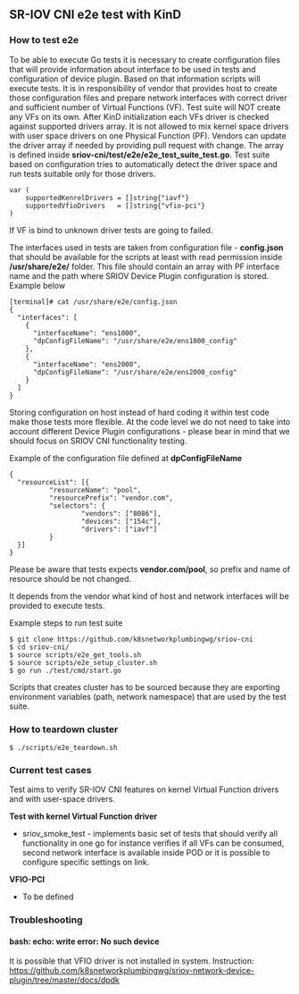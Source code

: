 ## SR-IOV CNI e2e test with KinD

### How to test e2e

To be able to execute Go tests it is necessary to create configuration files that will provide information about interface to be used in tests and configuration of device plugin. Based on that information scripts will execute tests. It is in responsibility of vendor that provides host to create those configuration files and prepare network interfaces with correct driver and sufficient number of Virtual Functions (VF). Test suite will NOT create any VFs on its own. After KinD initialization each VFs driver is checked against supported drivers array. It is not allowed to mix kernel space drivers with user space drivers on one Physical Function (PF). Vendors can update the driver array if needed by providing pull request with change. The array is defined inside **sriov-cni/test/e2e/e2e_test_suite_test.go**. Test suite based on configuration tries to automatically detect the driver space and run tests suitable only for those drivers.

```
var (
	supportedKenrelDrivers = []string{"iavf"}
	supportedVfioDrivers   = []string{"vfio-pci"}
)
```
If VF is bind to unknown driver tests are going to failed.

The interfaces used in tests are taken from configuration file - **config.json** that should be available for the scripts at least with read permission inside **/usr/share/e2e/** folder. This file should contain an array with PF interface name and the path where SRIOV Device Plugin configuration is stored. Example below
```
[terminal]# cat /usr/share/e2e/config.json
{
  "interfaces": [
    {
      "interfaceName": "ens1000",
      "dpConfigFileName": "/usr/share/e2e/ens1000_config"
    },
    {
      "interfaceName": "ens2000",
      "dpConfigFileName": "/usr/share/e2e/ens2000_config"
    }
  ]
}
```
Storing configuration on host instead of hard coding it within test code make those tests more flexible. At the code level we do not need to take into account different Device Plugin configurations - please bear in mind that we should focus on SRIOV CNI functionality testing.

Example of the configuration file defined at **dpConfigFileName**
```
{
  "resourceList": [{
          "resourceName": "pool",
          "resourcePrefix": "vendor.com",
          "selectors": {
                  "vendors": ["8086"],
                  "devices": ["154c"],
                  "drivers": ["iavf"]
          }
  }]
}
```
Please be aware that tests expects **vendor.com/pool**, so prefix and name of resource should be not changed.

It depends from the vendor what kind of host and network interfaces will be provided to execute tests.


Example steps to run test suite

```
$ git clone https://github.com/k8snetworkplumbingwg/sriov-cni
$ cd sriov-cni/
$ source scripts/e2e_get_tools.sh
$ source scripts/e2e_setup_cluster.sh
$ go run ./test/cmd/start.go
```

Scripts that creates cluster has to be sourced because they are exporting environment variables (path, network namespace) that are used by the test suite.

### How to teardown cluster

```
$ ./scripts/e2e_teardown.sh
```

### Current test cases
Test aims to verify SR-IOV CNI features on kernel Virtual Function drivers and with user-space drivers.

**Test with kernel Virtual Function driver**
* sriov_smoke_test - implements basic set of tests that should verify all functionality in one go for instance verifies if all VFs can be consumed, second network interface is available inside POD or it is possible to configure specific settings on link.


**VFIO-PCI**
* To be defined

### Troubleshooting
#### bash: echo: write error: No such device
It is possible that VFIO driver is not installed in system. Instruction: https://github.com/k8snetworkplumbingwg/sriov-network-device-plugin/tree/master/docs/dpdk
